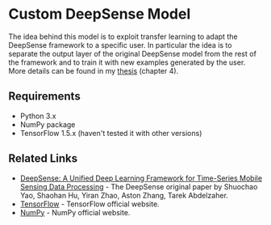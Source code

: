 # Custom DeepSense Model

The idea behind this model is to exploit transfer learning to adapt the DeepSense framework to a specific user.
In particular the idea is to separate the output layer of the original DeepSense model from the rest
of the framework and to train it with new examples generated by the user. More details can be found 
in my [thesis](http://tesi.cab.unipd.it/62146/) (chapter 4).

## Requirements

* Python 3.x
* NumPy package
* TensorFlow 1.5.x (haven't tested it with other versions)

## Related Links

* [DeepSense: A Unified Deep Learning Framework for Time-Series Mobile Sensing Data Processing](https://arxiv.org/abs/1611.01942) - The DeepSense original paper by Shuochao Yao, Shaohan Hu, Yiran Zhao, Aston Zhang, Tarek Abdelzaher.
* [TensorFlow](https://www.tensorflow.org/) - TensorFlow official website.
* [NumPy](http://www.numpy.org) - NumPy official website.
